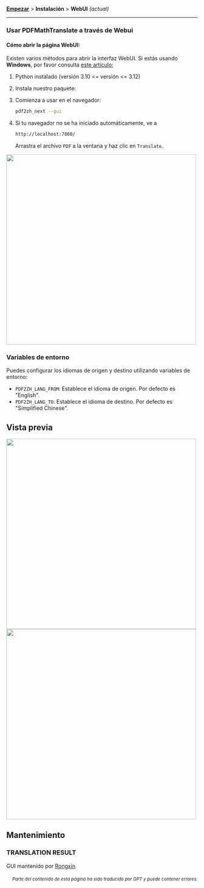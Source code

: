 [**Empezar**](./getting-started.md) > **Instalación** > **WebUI** _(actual)_

---

### Usar PDFMathTranslate a través de Webui

#### Cómo abrir la página WebUI:

Existen varios métodos para abrir la interfaz WebUI. Si estás usando **Windows**, por favor consulta [este artículo](./INSTALLATION_winexe.md);

1. Python instalado (versión 3.10 <= versión <= 3.12)

2. Instala nuestro paquete:

3. Comienza a usar en el navegador:

    ```bash
    pdf2zh_next --gui
    ```

4. Si tu navegador no se ha iniciado automáticamente, ve a

    ```bash
    http://localhost:7860/
    ```

    Arrastra el archivo `PDF` a la ventana y haz clic en `Translate`.

<!-- <img src="./images/gui.gif" width="500"/> -->
<img src='./../images/gui.gif' width="500"/>

### Variables de entorno

Puedes configurar los idiomas de origen y destino utilizando variables de entorno:

- `PDF2ZH_LANG_FROM`: Establece el idioma de origen. Por defecto es "English".
- `PDF2ZH_LANG_TO`: Establece el idioma de destino. Por defecto es "Simplified Chinese".

## Vista previa

<img src="./../images/before.png" width="500"/>
<img src="./../images/after.png" width="500"/>

## Mantenimiento

### TRANSLATION RESULT

GUI mantenido por [Rongxin](https://github.com/reycn)

<div align="right"> 
<h6><small>Parte del contenido de esta página ha sido traducido por GPT y puede contener errores.</small></h6>
